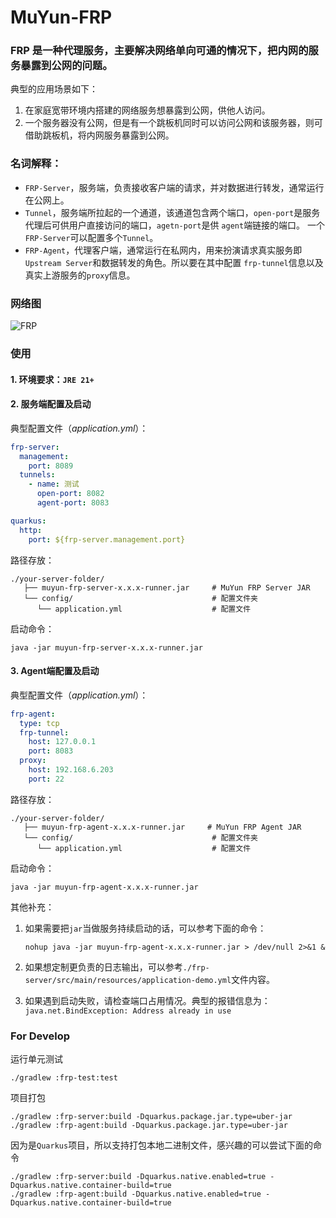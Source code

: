 # MuYun-FRP

### FRP 是一种代理服务，主要解决网络单向可通的情况下，把内网的服务暴露到公网的问题。

典型的应用场景如下：

1. 在家庭宽带环境内搭建的网络服务想暴露到公网，供他人访问。
2. 一个服务器没有公网，但是有一个跳板机同时可以访问公网和该服务器，则可借助跳板机，将内网服务暴露到公网。

### 名词解释：

* `FRP-Server`，服务端，负责接收客户端的请求，并对数据进行转发，通常运行在公网上。
* `Tunnel`，服务端所拉起的一个通道，该通道包含两个端口，`open-port`是服务代理后可供用户直接访问的端口，`agetn-port`是供
  `agent`端链接的端口。 一个`FRP-Server`可以配置多个`Tunnel`。
* `FRP-Agent`，代理客户端，通常运行在私网内，用来扮演请求真实服务即`Upstream Server`和数据转发的角色。所以要在其中配置
  `frp-tunnel`信息以及真实上游服务的`proxy`信息。

### 网络图

![FRP](https://github.com/user-attachments/assets/f4817a58-d26d-425f-af48-abf2ec077de9)

### 使用

#### 1. 环境要求：`JRE 21+`

#### 2. 服务端配置及启动

典型配置文件（*application.yml*）：

```yml
frp-server:
  management:
    port: 8089
  tunnels:
    - name: 测试
      open-port: 8082
      agent-port: 8083

quarkus:
  http:
    port: ${frp-server.management.port}
```

路径存放：

```
./your-server-folder/
   ├── muyun-frp-server-x.x.x-runner.jar     # MuYun FRP Server JAR
   └── config/                               # 配置文件夹      
      └── application.yml                    # 配置文件
```

启动命令：

```shell
java -jar muyun-frp-server-x.x.x-runner.jar
```

#### 3. Agent端配置及启动

典型配置文件（*application.yml*）：

```yml
frp-agent:
  type: tcp
  frp-tunnel:
    host: 127.0.0.1
    port: 8083
  proxy:
    host: 192.168.6.203
    port: 22
```

路径存放：

```
./your-server-folder/
   ├── muyun-frp-agent-x.x.x-runner.jar     # MuYun FRP Agent JAR
   └── config/                               # 配置文件夹      
      └── application.yml                    # 配置文件
```

启动命令：

```shell
java -jar muyun-frp-agent-x.x.x-runner.jar
```

其他补充：

1. 如果需要把`jar`当做服务持续启动的话，可以参考下面的命令：

    ```shell
    nohup java -jar muyun-frp-agent-x.x.x-runner.jar > /dev/null 2>&1 & 
    ```
2. 如果想定制更负责的日志输出，可以参考`./frp-server/src/main/resources/application-demo.yml`文件内容。
3. 如果遇到启动失败，请检查端口占用情况。典型的报错信息为：`java.net.BindException: Address already in use`

### For Develop

运行单元测试

```shell script
./gradlew :frp-test:test
```

项目打包

```shell script
./gradlew :frp-server:build -Dquarkus.package.jar.type=uber-jar
./gradlew :frp-agent:build -Dquarkus.package.jar.type=uber-jar
```

因为是`Quarkus`项目，所以支持打包本地二进制文件，感兴趣的可以尝试下面的命令

```shell script
./gradlew :frp-server:build -Dquarkus.native.enabled=true -Dquarkus.native.container-build=true
./gradlew :frp-agent:build -Dquarkus.native.enabled=true -Dquarkus.native.container-build=true
```
